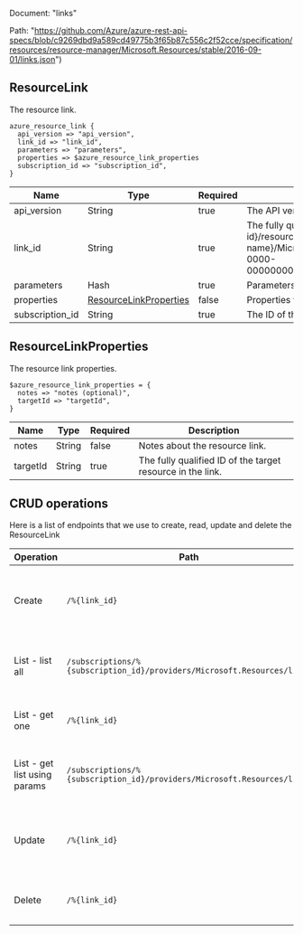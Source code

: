 Document: "links"


Path: "https://github.com/Azure/azure-rest-api-specs/blob/c9269dbd9a589cd49775b3f65b87c556c2f52cce/specification/resources/resource-manager/Microsoft.Resources/stable/2016-09-01/links.json")

## ResourceLink

The resource link.

```puppet
azure_resource_link {
  api_version => "api_version",
  link_id => "link_id",
  parameters => "parameters",
  properties => $azure_resource_link_properties
  subscription_id => "subscription_id",
}
```

| Name        | Type           | Required       | Description       |
| ------------- | ------------- | ------------- | ------------- |
|api_version | String | true | The API version to use for the operation. |
|link_id | String | true | The fully qualified ID of the resource link. Use the format, /subscriptions/{subscription-id}/resourceGroups/{resource-group-name}/{provider-namespace}/{resource-type}/{resource-name}/Microsoft.Resources/links/{link-name}. For example, /subscriptions/00000000-0000-0000-0000-000000000000/resourceGroups/myGroup/Microsoft.Web/sites/mySite/Microsoft.Resources/links/myLink |
|parameters | Hash | true | Parameters for creating or updating a resource link. |
|properties | [ResourceLinkProperties](#resourcelinkproperties) | false | Properties for resource link. |
|subscription_id | String | true | The ID of the target subscription. |
        
## ResourceLinkProperties

The resource link properties.

```puppet
$azure_resource_link_properties = {
  notes => "notes (optional)",
  targetId => "targetId",
}
```

| Name        | Type           | Required       | Description       |
| ------------- | ------------- | ------------- | ------------- |
|notes | String | false | Notes about the resource link. |
|targetId | String | true | The fully qualified ID of the target resource in the link. |



## CRUD operations

Here is a list of endpoints that we use to create, read, update and delete the ResourceLink

| Operation | Path | Verb | Description | OperationID |
| ------------- | ------------- | ------------- | ------------- | ------------- |
|Create|`/%{link_id}`|Put|Creates or updates a resource link between the specified resources.|ResourceLinks_CreateOrUpdate|
|List - list all|`/subscriptions/%{subscription_id}/providers/Microsoft.Resources/links`|Get|Gets all the linked resources for the subscription.|ResourceLinks_ListAtSubscription|
|List - get one|`/%{link_id}`|Get|Gets a resource link with the specified ID.|ResourceLinks_Get|
|List - get list using params|`/subscriptions/%{subscription_id}/providers/Microsoft.Resources/links`|Get|Gets all the linked resources for the subscription.|ResourceLinks_ListAtSubscription|
|Update|`/%{link_id}`|Put|Creates or updates a resource link between the specified resources.|ResourceLinks_CreateOrUpdate|
|Delete|`/%{link_id}`|Delete|Deletes a resource link with the specified ID.|ResourceLinks_Delete|
